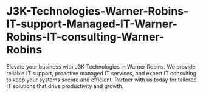 # J3K-Technologies-Warner-Robins-IT-support-Managed-IT-Warner-Robins-IT-consulting-Warner-Robins
Elevate your business with J3K Technologies in Warner Robins. We provide reliable IT support, proactive managed IT services, and expert IT consulting to keep your systems secure and efficient. Partner with us today for tailored IT solutions that drive productivity and growth.
